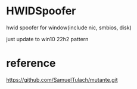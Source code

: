 # HWIDSpoofer
hwid spoofer for window(include nic, smbios, disk) 

just update to win10 22h2 pattern


# reference 
https://github.com/SamuelTulach/mutante.git


